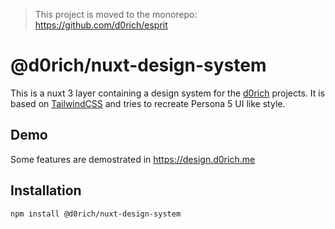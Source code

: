 > This project is moved to the monorepo: https://github.com/d0rich/esprit

# @d0rich/nuxt-design-system

This is a nuxt 3 layer containing a design system for the [d0rich](https://github.com/d0rich) projects. It is based on [TailwindCSS](https://tailwindcss.com/) and tries to recreate Persona 5 UI like style.

## Demo

Some features are demostrated in https://design.d0rich.me

## Installation

```bash
npm install @d0rich/nuxt-design-system
```

